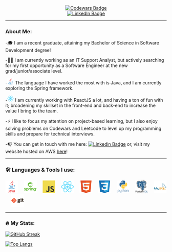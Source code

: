 <div align="center">
  <a href="https://www.codewars.com/users/s-meenaghan7">
    <img src="https://www.codewars.com/users/s-meenaghan7/badges/small" alt="Codewars Badge" />
  </a>
 </div>
<div align="center">
  <a href="https://www.linkedin.com/in/seanmeenaghan/">
    <img src="https://img.shields.io/badge/LinkedIn-blue?style=for-the-badge&logo=linkedin&logoColor=white" alt="LinkedIn Badge"/>
  </a>
</div>

---

### About Me:
-🎓 I am a recent graduate, attaining my Bachelor of Science in Software Development degree!

-👨‍💻 I am currently working as an IT Support Analyst, but actively searching for my first opportunity as a Software Engineer at the new grad/junior/associate level.

-<img 
    src="https://github.com/devicons/devicon/blob/master/icons/java/java-original.svg" alt="Java" height="20" width="20"
  /> The language I have worked the most with is Java, and I am currently exploring the Spring framework.
  
-<img 
    src="https://github.com/devicons/devicon/blob/master/icons/react/react-original.svg" alt="ReactJS" height="20" width="20"
/> I am currently working with ReactJS a lot, and having a ton of fun with it; broadening my skillset in the front-end and back-end to increase the value I bring to the team.

-⚡ I like to focus my attention on project-based learning, but I also enjoy solving problems on Codewars and Leetcode to level up my programming skills and prepare for technical interviews.

-📭 You can get in touch with me here: [![Linkedin Badge](https://img.shields.io/badge/-smeenaghan-blue?style=plastic&logo=Linkedin&logoColor=white)](https://www.linkedin.com/in/seanmeenaghan/) or, visit my website hosted on AWS <a href="https://www.seanmeenaghan.com/">here</a>!

---

### 🛠 Languages & Tools I use:
<div>
  <img src="https://github.com/devicons/devicon/blob/master/icons/java/java-original-wordmark.svg" alt="Java" height="40" width="40"/>&emsp;
  <img src="https://github.com/devicons/devicon/blob/master/icons/spring/spring-original-wordmark.svg" alt="Spring" height="40" width="40"/>&emsp;
  <img src="https://github.com/devicons/devicon/blob/master/icons/javascript/javascript-original.svg" alt="Javascript" height="40" width="40"/>&emsp;
  <img src="https://github.com/devicons/devicon/blob/master/icons/react/react-original.svg" alt="ReactJS" height="40" width="40"/>&emsp;
  <img src="https://github.com/devicons/devicon/blob/master/icons/html5/html5-original.svg" alt="HTML5" height="40" width="40"/>&emsp;
  <img src="https://github.com/devicons/devicon/blob/master/icons/css3/css3-original.svg" alt="CSS3" height="40" width="40"/>&emsp;
  <img src="https://github.com/devicons/devicon/blob/master/icons/python/python-original-wordmark.svg" alt="Python" height="40" width="40"/>&emsp;
  <img src="https://github.com/devicons/devicon/blob/master/icons/postgresql/postgresql-original-wordmark.svg" alt="PostgreSQL" height="40" width="40"/>&emsp;
  <img src="https://github.com/devicons/devicon/blob/master/icons/mysql/mysql-original-wordmark.svg" alt="MySQL" height="40" width="40"/>&emsp;
  <img src="https://github.com/devicons/devicon/blob/master/icons/git/git-original-wordmark.svg" alt="Git" height="40" width="40"/>&emsp;
</div>

---

### 🔥 My Stats:

[![GitHub Streak](http://github-readme-streak-stats.herokuapp.com?user=s-meenaghan7&theme=dark&background=000000)](https://git.io/streak-stats)

[![Top Langs](https://github-readme-stats.vercel.app/api/top-langs/?username=s-meenaghan7&layout=compact&theme=vision-friendly-dark)](https://github.com/anuraghazra/github-readme-stats)
